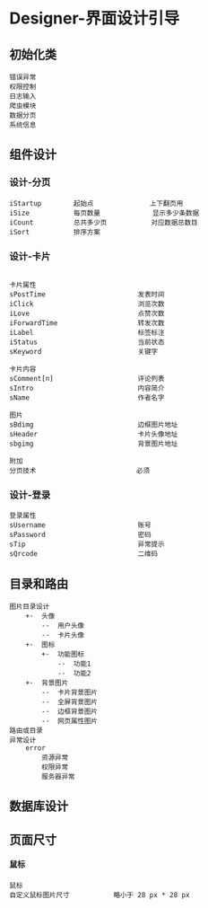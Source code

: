 # Designer-界面设计引导

## 初始化类

```
错误异常	
权限控制
日志输入
爬虫模块
数据分页
系统信息
```

## 组件设计

### 设计-分页

```
iStartup		起始点				 上下翻页用
iSize 			每页数量			 显示多少条数据
iCount			总共多少页			对应数据总数目
iSort			排序方案
```

### 设计-卡片

```

卡片属性
sPostTime						发表时间
iClick							浏览次数
iLove							点赞次数
iForwardTime					转发次数
iLabel							标签标注
iStatus							当前状态
sKeyword						关键字

卡片内容
sComment[n]						评论列表
sIntro							内容简介
sName		 					作者名字	

图片
sBdimg							边框图片地址
sHeader							卡片头像地址
sbgimg							背景图片地址

附加
分页技术						 必须
```

### 设计-登录

```
登录属性
sUsername						账号
sPassword						密码
sTip							异常提示
sQrcode							二维码
```

## 目录和路由

```
图片目录设计
	+·	头像
		-·	用户头像
		-·	卡片头像
	+·	图标
		+·	功能图标
			-·	功能1
			-·	功能2
	+·	背景图片
		-·	卡片背景图片
		-·	全屏背景图片
		-·	边框背景图片
		-·	网页属性图片
路由或目录
异常设计
	error
		资源异常
		权限异常
		服务器异常

```



## 数据库设计

## 页面尺寸

#### 鼠标

```
鼠标
自定义鼠标图片尺寸			略小于 28 px * 28 px
```





